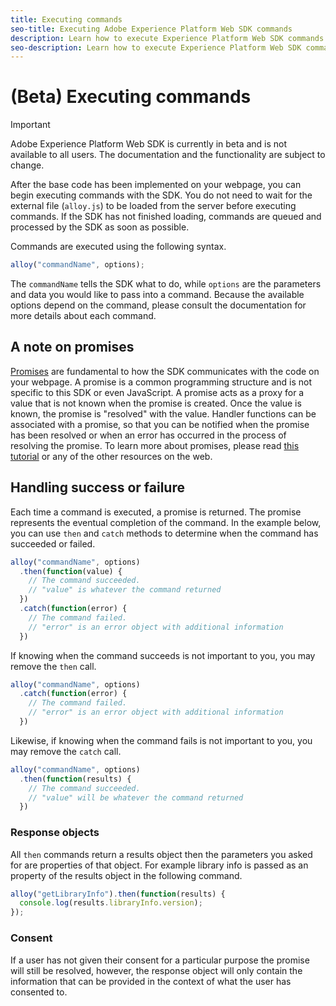 ```yaml
---
title: Executing commands
seo-title: Executing Adobe Experience Platform Web SDK commands
description: Learn how to execute Experience Platform Web SDK commands
seo-description: Learn how to execute Experience Platform Web SDK commands
---
```


# (Beta) Executing commands

>[!IMPORTANT]
>
>Adobe Experience Platform Web SDK is currently in beta and is not available to all users. The documentation and the functionality are subject to change.

After the base code has been implemented on your webpage, you can begin executing commands with the SDK. You do not need to wait for the external file \(`alloy.js`\) to be loaded from the server before executing commands. If the SDK has not finished loading, commands are queued and processed by the SDK as soon as possible.

Commands are executed using the following syntax.

```javascript
alloy("commandName", options);
```

The `commandName` tells the SDK what to do, while `options` are the parameters and data you would like to pass into a command. Because the available options depend on the command, please consult the documentation for more details about each command.

## A note on promises

[Promises](https://developer.mozilla.org/en-US/docs/Web/JavaScript/Reference/Global_Objects/Promise) are fundamental to how the SDK communicates with the code on your webpage. A promise is a common programming structure and is not specific to this SDK or even JavaScript. A promise acts as a proxy for a value that is not known when the promise is created. Once the value is known, the promise is "resolved" with the value. Handler functions can be associated with a promise, so that you can be notified when the promise has been resolved or when an error has occurred in the process of resolving the promise. To learn more about promises, please read [this tutorial](https://javascript.info/promise-basics) or any of the other resources on the web.

## Handling success or failure

Each time a command is executed, a promise is returned. The promise represents the eventual completion of the command. In the example below, you can use `then` and `catch` methods to determine when the command has succeeded or failed.

```javascript
alloy("commandName", options)
  .then(function(value) {
    // The command succeeded.
    // "value" is whatever the command returned
  })
  .catch(function(error) {
    // The command failed.
    // "error" is an error object with additional information
  })
```

If knowing when the command succeeds is not important to you, you may remove the `then` call.

```javascript
alloy("commandName", options)
  .catch(function(error) {
    // The command failed.
    // "error" is an error object with additional information
  })
```

Likewise, if knowing when the command fails is not important to you, you may remove the `catch` call.

```javascript
alloy("commandName", options)
  .then(function(results) {
    // The command succeeded.
    // "value" will be whatever the command returned
  })
```

### Response objects

All `then` commands return a results object then the parameters you asked for are properties of that object. For example library info is passed as an property of the results object in the following command.

```js
alloy("getLibraryInfo").then(function(results) {
  console.log(results.libraryInfo.version);
});
```

### Consent

If a user has not given their consent for a particular purpose the promise will still be resolved, however, the response object will only contain the information that can be provided in the context of what the user has consented to.
